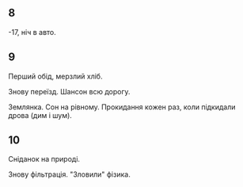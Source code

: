 ## 8

-17, ніч в авто.

## 9

Перший обід, мерзлий хліб.

Знову переїзд. Шансон всю дорогу.

Землянка. Сон на рівному. Прокидання кожен раз, коли підкидали дрова (дим і шум).

## 10

Сніданок на природі.

Знову фільтрація. "Зловили" фізика.
